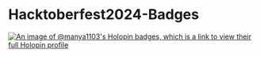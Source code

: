 # Hacktoberfest2024-Badges
[![An image of @manya1103's Holopin badges, which is a link to view their full Holopin profile](https://holopin.me/manya1103)](https://holopin.io/@manya1103)
